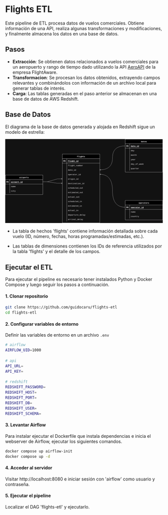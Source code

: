 #  Flights ETL

Este pipeline de ETL procesa datos de vuelos comerciales. Obtiene información de una API, realiza algunas transformaciones y modificaciones, y finalmente almacena los datos en una base de datos.

## Pasos

- **Extracción**: Se obtienen datos relacionados a vuelos comerciales para un aeropuerto y rango de tiempo dado utilizando la API [AeroAPI](https://www.flightaware.com/commercial/aeroapi/) de la empresa FlightAware. 
- **Transformacion**: Se procesan los datos obtenidos, extrayendo campos relevantes y combinándolos con información de un archivo local para generar tablas de interés.
- **Carga**: Las tablas generadas en el paso anterior se almacenan en una base de datos de AWS Redshift.


## Base de Datos
El diagrama de la base de datos generada y alojada en Redshift sigue un modelo de estrella:

![db diagram](db-diagram.png)

- La tabla de hechos 'flights' contiene información detallada sobre cada vuelo (ID, número, fechas, horas programadas/estimadas, etc.).

- Las tablas de dimensiones contienen los IDs de referencia utilizados por la tabla 'flights' y el detalle de los campos.

## Ejecutar el ETL

Para ejecutar el pipeline es necesario tener instalados Python y Docker Compose y luego seguir los pasos a continuación.

#### 1. Clonar repositorio

```bash
git clone https://github.com/guidocaru/flights-etl
cd flights-etl
```

#### 2. Configurar variables de entorno
Definir las variables de entorno en un archivo `.env`

```bash
# airflow
AIRFLOW_UID=1000

# api
API_URL=
API_KEY=

# redshift 
REDSHIFT_PASSWORD=
REDSHIFT_HOST=
REDSHIFT_PORT=
REDSHIFT_DB=
REDSHIFT_USER=
REDSHIFT_SCHEMA=
```

#### 3. Levantar Airflow

Para instalar ejecutar el Dockerfile que instala dependencias e inicia el webserver de Airflow, ejecutar los siguientes comandos.

```bash
docker compose up airflow-init
docker compose up -d
```

#### 4. Acceder al servidor

Visitar http://localhost:8080 e iniciar sesión con 'airflow' como usuario y contraseña.

#### 5. Ejecutar el pipeline

Localizar el DAG 'flights-etl' y ejecutarlo.

